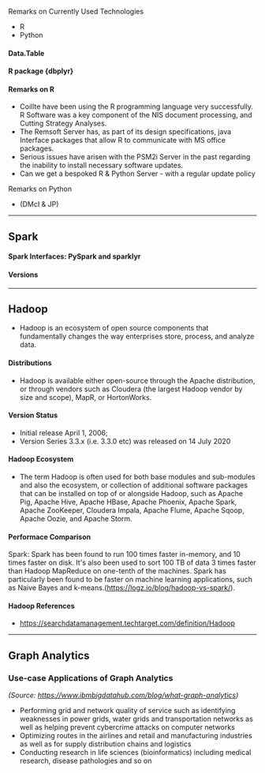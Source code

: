 
Remarks on Currently Used Technologies

- R
- Python


#### Data.Table

#### R package {dbplyr}

#### Remarks on R

* Coillte have been using the R programming language very successfully. R Software was a key component of the NIS document processing, and Cutting Strategy Analyses.
* The Remsoft Server has, as part of its design specifications, java Interface packages that allow R to communicate with MS office packages.
* Serious issues have arisen with the PSM2i Server in the past regarding the inability to install necessary software updates. 
* Can we get a bespoked R & Python Server - with a regular update policy
   
Remarks on Python

* (DMcI & JP)


-------------------------------------------------------------------------------------

## Spark

#### Spark Interfaces: PySpark and sparklyr

#### Versions


-------------------------------------------------------------------------------------

## Hadoop

* Hadoop is an ecosystem of open source components that fundamentally changes the way enterprises store, process, and analyze data. 

#### Distributions

* Hadoop is available either open-source through the Apache distribution, or through vendors such as Cloudera (the largest Hadoop vendor by size and scope), MapR, or HortonWorks.


#### Version Status

* Initial release	April 1, 2006;
* Version Series 3.3.x	(i.e. 3.3.0 etc) was released on 14 July 2020

#### Hadoop Ecosystem

* The term Hadoop is often used for both base modules and sub-modules and also the ecosystem, or collection of additional software packages that can be installed on top of or alongside Hadoop, such as Apache Pig, Apache Hive, Apache HBase, Apache Phoenix, Apache Spark, Apache ZooKeeper, Cloudera Impala, Apache Flume, Apache Sqoop, Apache Oozie, and Apache Storm.




#### Performace Comparison 

Spark: Spark has been found to run 100 times faster in-memory, and 10 times faster on disk. It's also been used to sort 100 TB of data 3 times faster than Hadoop MapReduce on one-tenth of the machines. Spark has particularly been found to be faster on machine learning applications, such as Naive Bayes and k-means.(https://logz.io/blog/hadoop-vs-spark/).


#### Hadoop References

* https://searchdatamanagement.techtarget.com/definition/Hadoop



-------------------------------------------------------------------------------------

## Graph Analytics


### Use-case Applications of Graph Analytics 

*(Source: https://www.ibmbigdatahub.com/blog/what-graph-analytics)*

* Performing grid and network quality of service such as identifying weaknesses in power grids, water grids and transportation networks as well as helping prevent cybercrime attacks on computer networks
* Optimizing routes in the airlines and retail and manufacturing industries as well as for supply distribution chains and logistics
* Conducting research in life sciences (bioinformatics) including medical research, disease pathologies and so on
